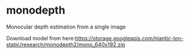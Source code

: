 # monodepth
Monocular depth estimation from a single image


Download model from here:https://storage.googleapis.com/niantic-lon-static/research/monodepth2/mono_640x192.zip
